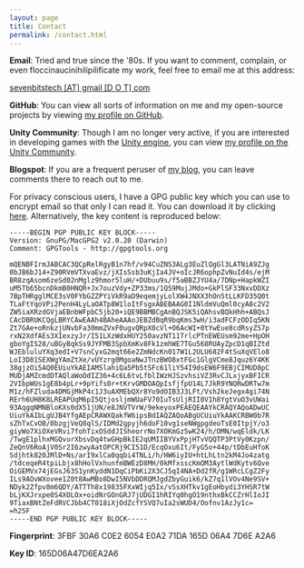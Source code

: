 ```yaml
---
layout: page
title: Contact
permalink: /contact.html
---
```


**Email**: Tried and true since the '80s. If you want to comment, complain, or even floccinaucinihilipilificate my work, feel free to email me at this address:

[sevenbitstech [AT] gmail [D O T] com](mailto:sevenbitstech@gmail.com)

**GitHub**: You can view all sorts of information on me and my open-source projects by viewing [my profile on GitHub](https://github.com/SevenBits/).

**Unity Community**: Though I am no longer very active, if you are interested in developing games with the [Unity engine](http://unity3d.com/), you can view [my profile on the Unity Community](http://forum.unity3d.com/members/sevenbits.79144/).

**Blogspot**: If you are a frequent peruser of [my blog](http://sevenbits-tech-blog.blogspot.com/), you can leave comments there to reach out to me.

For privacy conscious users, I have a GPG public key which you can use to encrypt email so that only I can read it. You can download it by clicking [here](/downloads/pub-key.gpg). Alternatively, the key content is reproduced below:

	-----BEGIN PGP PUBLIC KEY BLOCK-----
	Version: GnuPG/MacGPG2 v2.0.20 (Darwin)
	Comment: GPGTools - http://gpgtools.org

	mQENBFIrmJABCAC3QCpRelRgyB1n7hf/v94CuZNS3ALg3EuZlQgGl3LATNiA9ZJg
	0bJB6bJ14+Z90RVmVTXvaEvz/jXIsSsb3uKjIa4JV+oIcJR6ophpZvNuId4s/ejM
	BR8zqAsom6zeSd02nMglz9hmor5luH/+DUbuu9s/f5aBBZJYU4a/7DNp+HapkWZI
	uM5Tb65bcnDkmB0HNQR+Jx7ouzVdy+ZP33ms/1QS9MujJMdo+GkPlSF33NxvDDXz
	7BpTHRgglMCE3sV0FYbGZZPYiVkR9aD9eqemjyLolXW4JNXX3hOn5tLLKFD35Q0t
	TLaFtYqoVPi2PenH4LyLaOATp8W1loItFsgxABEBAAG0I1NldmVuQml0cyA8c2V2
	ZW5iaXRzdGVjaEBnbWFpbC5jb20+iQE9BBMBCgAnBQJSK5iQAhsvBQkHhh+ABQsJ
	CAcDBRUKCQgLBRYCAwEAAh4BAheAAAoJEBZdBqR9bqKms3wH/i3adFCFzODIq5KN
	Zt7GAe+oRnkzjUNvbFa30mmZVxF0ugvQRpX0cVl+O6AcWI+0tYwEue8cdRsyZS7p
	rxN2XdfAEs3XIexzyJr/I51LXzWdxHUY250avzNT11TrlcPTnEWEUsm92me+HpOH
	gboYgIS28/uBGyBqkSs9JYFMB3SpbXmKv8Fk1zmhWE7TGu568RUAyZpcD1qBIZtd
	WJEbluluYXq3edI+V7snCyxG2mqt66e2ZmNdcKn017W1L2ULU682F4tSuXqVElo8
	LoI3D81SEXWgYAmZtXe/vUYzrg0MgoaNwJTnzBWO8xtFGc1GlgVCme8Jquz6Y4KK
	38gjzOi5AQ0EUiuYkAEIAMSlahiQa5Pb5tSFc61liY54I9dsEW6F9EBjCIMUD8pC
	MUDjAMZcmdDTAQlaWoOdIZ36+4c6L6tvLfblIWzHJSzvhsiVZ3RvCJLxjyxBFICR
	2VIbpWUs1gE8b4pLr+9pYifs0r+tKrvGMDOAQpIsfjfpU14L7JkR9YNQRwDRTw7m
	M1z/hFZluda4DMGjMkP4c1J3uAXMEbQXr8Yo9dOIB3J3LFt/Vsh2keJegx4gi74N
	RErh6UH8K8LREAPUqM6pI5QtjosljmWUaFV70IuTsUljRII0V1h8YgtVuO3vUWai
	93AqgqNMNBloKXs0dX51jUN/e8JNVTVrW/9ekeyoxPEAEQEAAYkCRAQYAQoADwUC
	UiuYkAIbLgUJB4YfgAEpCRAWXQakfW6ipsBdIAQZAQoABgUCUiuYkAAKCRBW0b7R
	sZhTxCvOB/0bzgjVeQ8qlS/IDMd2gpyjh6doF10vg1seNWgpgdeoTsE0ItpjY/o3
	giyWo7XiOXeVRvi7fohTixOSddJISheorrNo7XOKmGz5wK24/h/OMN/wqEldk/LK
	/TwgE1plhxMGQvurXbsvDq4twGHpBkIE2qUMIIBYVxPpjHTvVQQTP3PtVy0Kzpn/
	ZeQnV6RoAjV0Sr2I6zwyAatOPCRj9CI51D/EcqOxu6It/FyG5o+44p/tDbEuHfoK
	Sdjhtk820JMlD+Ns/arI9xlCa0qqbi4TNLi/h/HW6iyIU+htLhLtn2kM4Jo4zatg
	/tdceqeR4tpiLbjx8hHolVxhunfmBWEzD8MH/0kMfxsscKmOM3AytlWdKytv6Qve
	OiGEMVx74jEGsJ63S1ynKyddN1DqCiPbKi2X3CJ5qI4NA+Dd2fR/g1WRcLCgZ2Fy
	ILs9AOvWXovee1Z0t8AwMBo8DwI5NVbDDRQMJgdZbyGuik6/kZ7q1lVOv4Ne9SV+
	NDyk2Zfpv8m6QDY/ATTTh8x19835FXxWIjq5Ix/vSsXHTkv1gEoHbydi3YHSR7tW
	bLjKXJrxpe0S4XOLOx+oidNrGOnGRJ7jUDGI1hRIYq0hgO19nthxBkCCZrHlIoJI
	9TiaxBNtZeFdRVCJbb4CT018iXjOdZcfYSVQ7uIa2sWUD4/Oofnv1AzJy1c=
	=h25F 
	-----END PGP PUBLIC KEY BLOCK-----

**Fingerprint**: 3FBF 30A6 C0E2 6054 E0A2 71DA 165D 06A4 7D6E A2A6

**Key ID**: 165D06A47D6EA2A6